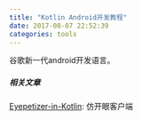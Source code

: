 ```yaml
---
title: "Kotlin Android开发教程"
date: 2017-08-07 22:52:39
categories: tools
---
```


谷歌新一代android开发语言。





##### 相关文章

[Eyepetizer-in-Kotlin](https://github.com/LRH1993/Eyepetizer-in-Kotlin): 仿开眼客户端